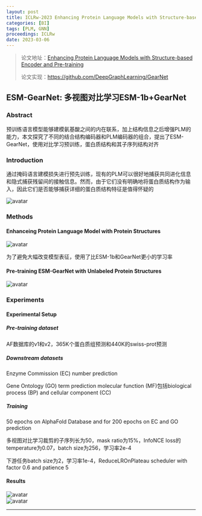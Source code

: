 ```yaml
---
layout: post
title: ICLRw-2023 Enhancing Protein Language Models with Structure-based Encoder and Pre-training
categories: [BI]
tags: [PLM, GNN]
proceedings: ICLRw
date: 2023-03-06
---
```


> 论文地址：[Enhancing Protein Language Models with Structure-based Encoder and Pre-training](https://openreview.net/forum?id=AAML7ivghpY)
>
> 论文实现：<https://github.com/DeepGraphLearning/GearNet>

## ESM-GearNet: 多视图对比学习ESM-1b+GearNet

### Abstract

预训练语言模型能够建模氨基酸之间的内在联系，加上结构信息之后增强PLM的能力，本文探究了不同的结合结构编码器和PLM编码器的组合，提出了ESM-GearNet，使用对比学习预训练，蛋白质结构和其子序列结构对齐

### Introduction

通过掩码语言建模损失进行预先训练，现有的PLM可以很好地捕获共同进化信息和隐式捕获残留间的接触信息。然而，由于它们没有明确地将蛋白质结构作为输入，因此它们是否能够捕获详细的蛋白质结构特征是值得怀疑的

<div style><img src="https://blog-img-1259433191.cos.ap-shanghai.myqcloud.com/ESM-GearNet/tab1.png" alt="avatar" style /></div>

### Methods

#### Enhanceing Protein Language Model with Protein Structures

<div style><img src="https://blog-img-1259433191.cos.ap-shanghai.myqcloud.com/ESM-GearNet/fig1.png" alt="avatar" style /></div>

为了避免大幅改变模型表征，使用了比ESM-1b和GearNet更小的学习率

#### Pre-training ESM-GearNet with Unlabeled Protein Structures

<div style><img src="https://blog-img-1259433191.cos.ap-shanghai.myqcloud.com/ESM-GearNet/fig2.png" alt="avatar" style /></div>

### Experiments

#### Experimental Setup

##### Pre-training dataset

AF数据库的v1和v2，365K个蛋白质组预测和440K的swiss-prot预测

##### Downstream datasets

Enzyme Commission (EC) number prediction

Gene Ontology (GO) term prediction molecular function (MF)包括biological process (BP) and cellular component (CC)

##### Training

50 epochs on AlphaFold Database and for 200 epochs on EC and GO prediction

多视图对比学习裁剪的子序列长为50，mask ratio为15%，InfoNCE loss的temperature为0.07，batch size为256，学习率2e-4

下游任务batch size为2，学习率1e-4，ReduceLROnPlateau scheduler with factor 0.6 and patience 5

#### Results

<div style><img src="https://blog-img-1259433191.cos.ap-shanghai.myqcloud.com/ESM-GearNet/tab2.png" alt="avatar" style /></div>

<div style><img src="https://blog-img-1259433191.cos.ap-shanghai.myqcloud.com/ESM-GearNet/tab3.png" alt="avatar" style /></div>

<hr align="left" color="#987cb9" size="1">

